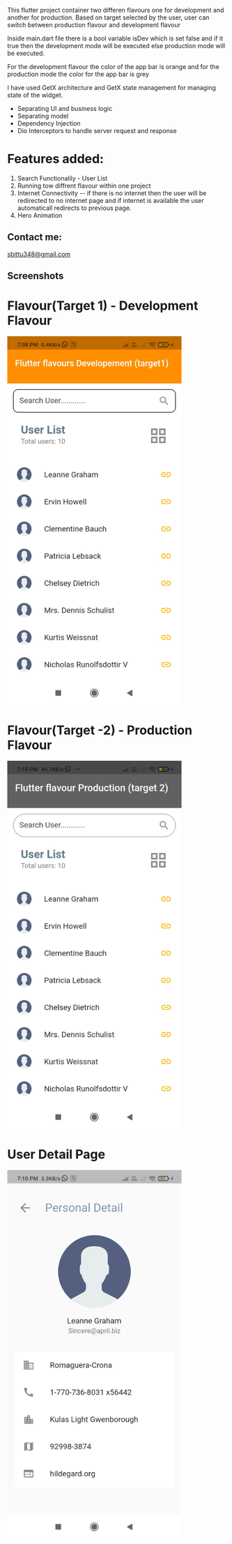 This flutter project container two differen flavours one for development and another for production.
Based on target selected by the user, user can switch between production flavour and development flavour

Inside main.dart file there is a bool variable  isDev which is set false and if it true  then the development mode will be executed else production mode will be executed.

For the development flavour the color of the app bar is orange and for the production mode the color for the app bar is grey



 I have used GetX architecture and GetX state management for managing state of the widget.

- Separating UI and business logic
- Separating model
- Dependency Injection
- Dio Interceptors  to handle server request and response

# Features added:

1) Search Functionalily - User List
2) Running tow diffrent flavour within one project
3) Internet Connectivity -- if there is no internet then the user will be redirected to no  internet page and if internet is available the user automaticall redirects to previous page.
2) Hero Animation


## Contact me:

sbittu348@gmail.com



## Screenshots

<h1>Flavour(Target 1) - Development Flavour</h1>
<img src="https://github.com/kshanlvs/flutter-flavour/blob/main/screenshots/Screenshot_2021-08-30-19-08-18-692_com.tasktwo.kishan.tasktwo.jpg" width="400" />


 <h1>Flavour(Target -2) - Production Flavour
  </h1>
<img src="https://github.com/kshanlvs/flutter-flavour/blob/main/screenshots/Screenshot_2021-08-30-19-10-12-050_com.tasktwo.kishan.tasktwo.jpg" width="400" />




<h1>User Detail Page</h1>
<img src="https://github.com/kshanlvs/flutter-flavour/blob/main/screenshots/Screenshot_2021-08-30-19-10-18-574_com.tasktwo.kishan.tasktwo.jpg" width="400" />


